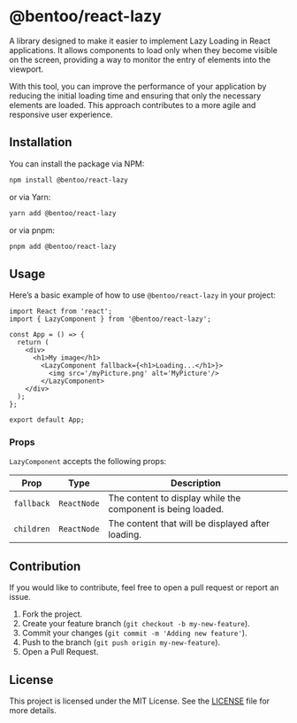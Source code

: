 
# @bentoo/react-lazy

A library designed to make it easier to implement Lazy Loading in React applications. It allows components to load only when they become visible on the screen, providing a way to monitor the entry of elements into the viewport.

With this tool, you can improve the performance of your application by reducing the initial loading time and ensuring that only the necessary elements are loaded. This approach contributes to a more agile and responsive user experience.

## Installation

You can install the package via NPM:

```bash
npm install @bentoo/react-lazy
```

or via Yarn:

```bash
yarn add @bentoo/react-lazy
```

or via pnpm:

```bash
pnpm add @bentoo/react-lazy
```

## Usage

Here’s a basic example of how to use `@bentoo/react-lazy` in your project:

```tsx
import React from 'react';
import { LazyComponent } from '@bentoo/react-lazy';

const App = () => {
  return (
    <div>
      <h1>My image</h1>
        <LazyComponent fallback={<h1>Loading...</h1>}>
          <img src='/myPicture.png' alt='MyPicture'/>
        </LazyComponent>
    </div>
  );
};

export default App;
```

### Props

`LazyComponent` accepts the following props:

| Prop        | Type        | Description                                                       |
|-------------|-------------|-------------------------------------------------------------------|
| `fallback`  | `ReactNode` | The content to display while the component is being loaded.       |
| `children`  | `ReactNode` | The content that will be displayed after loading.                 |

## Contribution

If you would like to contribute, feel free to open a pull request or report an issue.

1. Fork the project.
2. Create your feature branch (`git checkout -b my-new-feature`).
3. Commit your changes (`git commit -m 'Adding new feature'`).
4. Push to the branch (`git push origin my-new-feature`).
5. Open a Pull Request.

## License

This project is licensed under the MIT License. See the [LICENSE](LICENSE) file for more details.